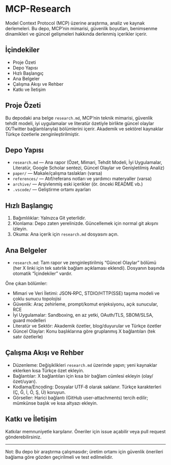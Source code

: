 # MCP-Research

Model Context Protocol (MCP) üzerine araştırma, analiz ve kaynak derlemeleri. Bu depo, MCP’nin mimarisi, güvenlik boyutları, benimsenme dinamikleri ve güncel gelişmeleri hakkında derlenmiş içerikler içerir.

## İçindekiler
- Proje Özeti
- Depo Yapısı
- Hızlı Başlangıç
- Ana Belgeler
- Çalışma Akışı ve Rehber
- Katkı ve İletişim

## Proje Özeti
Bu depodaki ana belge `research.md`, MCP’nin teknik mimarisi, güvenlik tehdit modeli, iyi uygulamalar ve literatür özetiyle birlikte güncel olaylar (X/Twitter bağlantılarıyla) bölümlerini içerir. Akademik ve sektörel kaynaklar Türkçe özetlerle zenginleştirilmiştir.

## Depo Yapısı
- `research.md` — Ana rapor (Özet, Mimari, Tehdit Modeli, İyi Uygulamalar, Literatür, Google Scholar sentezi, Güncel Olaylar ve Genişletilmiş Analiz)
- `paper/` — Makale/çalışma taslakları (varsa)
- `references/` — Atıf/referans notları ve yardımcı materyaller (varsa)
- `archive/` — Arşivlenmiş eski içerikler (ör. önceki README vb.)
- `.vscode/` — Geliştirme ortamı ayarları

## Hızlı Başlangıç
1) Bağımlılıklar: Yalnızca Git yeterlidir.
2) Klonlama: Depo zaten yerelinizde. Güncellemek için normal git akışını izleyin.
3) Okuma: Ana içerik için `research.md` dosyasını açın.

## Ana Belgeler
- `research.md`: Tam rapor ve zenginleştirilmiş “Güncel Olaylar” bölümü (her X linki için tek satırlık bağlam açıklaması eklendi). Dosyanın başında otomatik “İçindekiler” vardır.

Öne çıkan bölümler:
- Mimari ve Veri İletimi: JSON‑RPC, STDIO/HTTP(SSE) taşıma modeli ve çoklu sunucu topolojisi
- Güvenlik: Araç zehirleme, prompt/komut enjeksiyonu, açık sunucular, RCE
- İyi Uygulamalar: Sandboxing, en az yetki, OAuth/TLS, SBOM/SLSA, guard modelleri
- Literatür ve Sektör: Akademik özetler, blog/duyurular ve Türkçe özetler
- Güncel Olaylar: Konu başlıklarına göre gruplanmış X bağlantıları (tek satır özetlerle)

## Çalışma Akışı ve Rehber
- Düzenleme: Değişiklikleri `research.md` üzerinde yapın; yeni kaynaklar eklerken kısa Türkçe özet ekleyin.
- Bağlantılar: X bağlantıları için kısa bir bağlam cümlesi ekleyin (olay/özet/uyarı).
- Kodlama/Encoding: Dosyalar UTF‑8 olarak saklanır. Türkçe karakterleri (Ç, Ğ, İ, Ö, Ş, Ü) koruyun.
- Görseller: Harici bağlantı (GitHub user-attachments) tercih edilir; mümkünse başlık ve kısa altyazı ekleyin.

## Katkı ve İletişim
Katkılar memnuniyetle karşılanır. Öneriler için issue açabilir veya pull request gönderebilirsiniz.

---
Not: Bu depo bir araştırma çalışmasıdır; üretim ortamı için güvenlik önerileri bağlama göre gözden geçirilmeli ve test edilmelidir.
